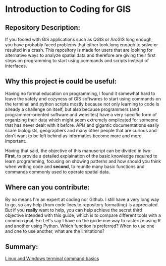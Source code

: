 # Introduction to Coding for GIS

## Repository Description:

If you fooled with GIS applications such as QGIS or ArcGIS long enough, you have probably faced problems that either took long enough to solve or resulted in a crash. This repository is made for users that are looking for alternative ways to analyze spatial data and therefore are giving their first steps on programming to start using commands and scripts instead of interfaces. 

## Why this project ~~is~~ could be useful:

Having no formal education on programming, I found it somewhat hard to leave the safety and cozyness of GIS softwares to start using commands on the terminal and python scripts mostly because not only learning to code is already a challenge on itself, but also because programmers (and programmer-oriented software and websites) have a very specific form of organizing their data which might seem extremely omplicated for someone that has never dealt with it before. APIs and gigantic documentations easily scare biologists, geographers and many other people that are curious and don't want to be left behind as informatics become more and more important.

Having that said, the objective of this manuscript can be divided in two: **First**, to provide a detailed explaination of the basic knowledge required to learn programming, focusing on showing patterns and how should you think when writing code and **second**, to reunite many basic functions and commands commonly used to operate spatial data.

## Where can you contribute:

By no means I'm an expert at coding nor Github. I still have a very long way to go, so any help (from code lines to repository formatting) is appreciated. But if you **really** want to help, you can help achieve the secret third objective intended with this guide, which is to compare different tools with a common goal. Ex: Let's say I have on the guide one way to rasterize using R and another using Python. Which function is preferred? When to use one and one to use another, what are the limitations?

## Summary:

[Linux and Windows terminal command basics](./nav101.md)
